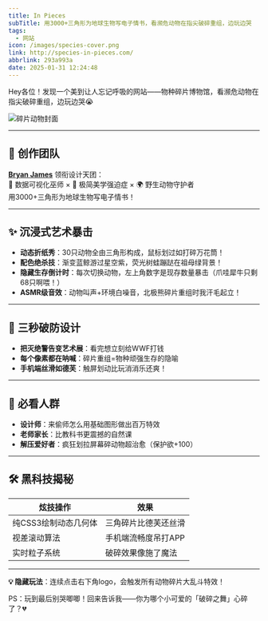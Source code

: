 ```yaml
---
title: In Pieces
subTitle: 用3000+三角形为地球生物写电子情书，看濒危动物在指尖破碎重组，边玩边哭
tags:
  - 网站
icon: /images/species-cover.png
link: http://species-in-pieces.com/
abbrlink: 293a993a
date: 2025-01-31 12:24:48
---
```


Hey各位！发现一个美到让人忘记呼吸的网站——物种碎片博物馆，看濒危动物在指尖破碎重组，边玩边哭😭  

![碎片动物封面](/images/species_cover_01.png)

---

## 🎨 创作团队  
**[Bryan James](https://x.com/wengerstoybus)** 领衔设计天团：  
🔺 数据可视化巫师 × 🎨 极简美学强迫症 × 🌍 野生动物守护者  
用3000+三角形为地球生物写电子情书！  

---

## ✨ 沉浸式艺术暴击  
- **动态折纸秀**：30只动物全由三角形构成，鼠标划过如打碎万花筒！  
- **配色绝杀技**：渐变蓝鲸游过星空紫，荧光树蛙蹦跶在祖母绿背景！  
- **隐藏生存倒计时**：每次切换动物，左上角数字是现存数量暴击（爪哇犀牛只剩68只啊喂！）  
- **ASMR级音效**：动物叫声+环境白噪音，北极熊碎片重组时我汗毛起立！  

---

## 🚀 三秒破防设计  
- **把灭绝警告变艺术展**：看完想立刻给WWF打钱  
- **每个像素都在呐喊**：碎片重组=物种顽强生存的隐喻  
- **手机端丝滑如德芙**：触屏划动比玩消消乐还爽！  

---

## 🌟 必看人群  
- **设计师**：来偷师怎么用基础图形做出百万特效  
- **老师家长**：比教科书更震撼的自然课  
- **解压爱好者**：疯狂划拉屏幕碎动物超治愈（保护欲+100）  

---

## 🛠️ 黑科技揭秘  
| 炫技操作               | 效果                     |
|-----------------------|-------------------------|
| 纯CSS3绘制动态几何体   | 三角碎片比德芙还丝滑     |
| 视差滚动算法           | 手机端流畅度吊打APP      |
| 实时粒子系统           | 破碎效果像施了魔法       |

---

**💡 隐藏玩法**：连续点击右下角logo，会触发所有动物碎片大乱斗特效！  

PS：玩到最后别哭唧唧！回来告诉我——你为哪个小可爱的「破碎之舞」心碎了？💔  